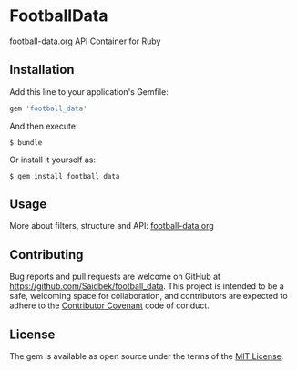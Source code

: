 # FootballData

football-data.org API Container for Ruby

## Installation

Add this line to your application's Gemfile:

```ruby
gem 'football_data'
```

And then execute:

    $ bundle

Or install it yourself as:

    $ gem install football_data

## Usage

More about filters, structure and API: [football-data.org](http://api.football-data.org/documentation)

## Contributing

Bug reports and pull requests are welcome on GitHub at https://github.com/Saidbek/football_data. This project is intended to be a safe, welcoming space for collaboration, and contributors are expected to adhere to the [Contributor Covenant](http://contributor-covenant.org) code of conduct.


## License

The gem is available as open source under the terms of the [MIT License](http://opensource.org/licenses/MIT).
